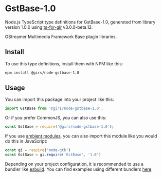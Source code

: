 
# GstBase-1.0

Node.js TypeScript type definitions for GstBase-1.0, generated from library version 1.0.0 using [ts-for-gir](https://github.com/gjsify/ts-for-gjs) v3.0.0-beta.12.

GStreamer Multimedia Framework Base plugin libraries.

## Install

To use this type definitions, install them with NPM like this:
```bash
npm install @girs/node-gstbase-1.0
```

## Usage

You can import this package into your project like this:
```ts
import GstBase from '@girs/node-gstbase-1.0';
```

Or if you prefer CommonJS, you can also use this:
```ts
const GstBase = require('@girs/node-gstbase-1.0');
```

If you use [ambient modules](https://github.com/gjsify/ts-for-gir/tree/main/packages/cli#ambient-modules), you can also import this module like you would do this in JavaScript:

```ts
const gi = require('node-gtk')
const GstBase = gi.require('GstBase', '1.0')
```

Depending on your project configuration, it is recommended to use a bundler like [esbuild](https://esbuild.github.io/). You can find examples using different bundlers [here](https://github.com/gjsify/ts-for-gir/tree/main/examples).